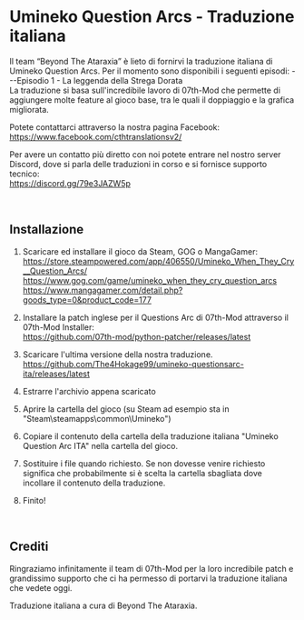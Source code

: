 # Umineko Question Arcs - Traduzione italiana

Il team “Beyond The Ataraxia” è lieto di fornirvi la traduzione italiana di Umineko Question Arcs.
Per il momento sono disponibili i seguenti episodi:
  ---Episodio 1 - La leggenda della Strega Dorata<br/>
La traduzione si basa sull'incredibile lavoro di 07th-Mod che permette di aggiungere molte feature al gioco base, tra le quali il doppiaggio e la grafica migliorata.

Potete contattarci attraverso la nostra pagina Facebook:<br/>
https://www.facebook.com/cthtranslationsv2/

Per avere un contatto più diretto con noi potete entrare nel nostro server Discord, dove si parla delle traduzioni in corso e si fornisce supporto tecnico:<br/>
https://discord.gg/79e3JAZW5p

<br/>

## Installazione

1. Scaricare ed installare il gioco da Steam, GOG o MangaGamer:<br/>
https://store.steampowered.com/app/406550/Umineko_When_They_Cry__Question_Arcs/<br/>
https://www.gog.com/game/umineko_when_they_cry_question_arcs<br/>
https://www.mangagamer.com/detail.php?goods_type=0&product_code=177

2. Installare la patch inglese per il Questions Arc di 07th-Mod attraverso il 07th-Mod Installer:<br/>
https://github.com/07th-mod/python-patcher/releases/latest

3. Scaricare l'ultima versione della nostra traduzione.<br/>
https://github.com/The4Hokage99/umineko-questionsarc-ita/releases/latest

4. Estrarre l'archivio appena scaricato

5. Aprire la cartella del gioco (su Steam ad esempio sta in "Steam\steamapps\common\Umineko")

6. Copiare il contenuto della cartella della traduzione italiana "Umineko Question Arc ITA" nella cartella del gioco.

7. Sostituire i file quando richiesto. Se non dovesse venire richiesto significa che probabilmente si è scelta la cartella sbagliata dove incollare il contenuto della traduzione.

8. Finito!

<br/>


## Crediti

Ringraziamo infinitamente il team di 07th-Mod per la loro incredibile patch e grandissimo supporto che ci ha permesso di portarvi la traduzione italiana che vedete oggi.


Traduzione italiana a cura di Beyond The Ataraxia.
